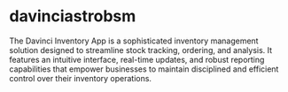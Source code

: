 # davinciastrobsm
The Davinci Inventory App is a sophisticated inventory management solution designed to streamline stock tracking, ordering, and analysis. It features an intuitive interface, real-time updates, and robust reporting capabilities that empower businesses to maintain disciplined and efficient control over their inventory operations.

